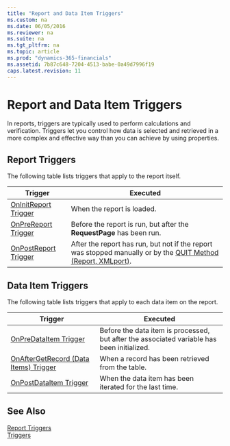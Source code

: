 ```yaml
---
title: "Report and Data Item Triggers"
ms.custom: na
ms.date: 06/05/2016
ms.reviewer: na
ms.suite: na
ms.tgt_pltfrm: na
ms.topic: article
ms.prod: "dynamics-365-financials"
ms.assetid: 7b87c648-7204-4513-babe-0a49d7996f19
caps.latest.revision: 11
---
```

# Report and Data Item Triggers
In reports, triggers are typically used to perform calculations and verification. Triggers let you control how data is selected and retrieved in a more complex and effective way than you can achieve by using properties.  

## Report Triggers  
 The following table lists triggers that apply to the report itself.  

|Trigger|Executed|  
|-------------|--------------|  
|[OnInitReport Trigger](devenv-OnInitReport-Trigger.md)|When the report is loaded.|  
|[OnPreReport Trigger](devenv-OnPreReport-Trigger.md)|Before the report is run, but after the **RequestPage** has been run.|  
|[OnPostReport Trigger](devenv-OnPostReport-Trigger.md)|After the report has run, but not if the report was stopped manually or by the [QUIT Method \(Report, XMLport\)](../methods/devenv-quit-method-report-xmlport.md).|  

## Data Item Triggers  
 The following table lists triggers that apply to each data item on the report.  

|Trigger|Executed|  
|-------------|--------------|  
|[OnPreDataItem Trigger](devenv-OnPreDataItem-Trigger.md)|Before the data item is processed, but after the associated variable has been initialized.|  
|[OnAfterGetRecord \(Data Items\) Trigger](devenv-OnAfterGetRecord-Data-Items-Trigger.md)|When a record has been retrieved from the table.|  
|[OnPostDataItem Trigger](devenv-OnPostDataItem-Trigger.md)|When the data item has been iterated for the last time.|  

## See Also  
 [Report Triggers](devenv-report-triggers.md)   
 [Triggers](devenv-triggers.md)

